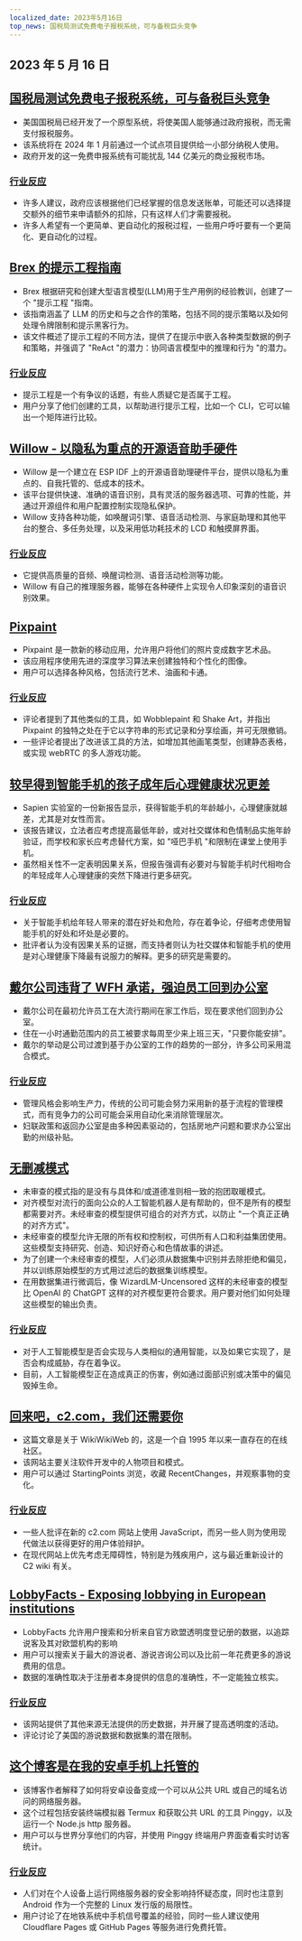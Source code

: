 ```yaml
---
localized_date: 2023年5月16日
top_news: 国税局测试免费电子报税系统，可与备税巨头竞争
---
```


## 2023 年 5 月 16 日

## [国税局测试免费电子报税系统，可与备税巨头竞争](https://www.washingtonpost.com/business/2023/05/15/irs-free-file/)

- 美国国税局已经开发了一个原型系统，将使美国人能够通过政府报税，而无需支付报税服务。
- 该系统将在 2024 年 1 月前通过一个试点项目提供给一小部分纳税人使用。
- 政府开发的这一免费申报系统有可能扰乱 144 亿美元的商业报税市场。

### [行业反应](http://news.ycombinator.com/item?id=35950836)

- 许多人建议，政府应该根据他们已经掌握的信息发送账单，可能还可以选择提交额外的细节来申请额外的扣除，只有这样人们才需要报税。
- 许多人希望有一个更简单、更自动化的报税过程，一些用户呼吁要有一个更简化、更自动化的过程。

## [Brex 的提示工程指南](https://github.com/brexhq/prompt-engineering)

- Brex 根据研究和创建大型语言模型(LLM)用于生产用例的经验教训，创建了一个 "提示工程 "指南。
- 该指南涵盖了 LLM 的历史和与之合作的策略，包括不同的提示策略以及如何处理令牌限制和提示黑客行为。
- 该文件概述了提示工程的不同方法，提供了在提示中嵌入各种类型数据的例子和策略，并强调了 "ReAct "的潜力：协同语言模型中的推理和行为 "的潜力。

### [行业反应](http://news.ycombinator.com/item?id=35942583)

- 提示工程是一个有争议的话题，有些人质疑它是否属于工程。
- 用户分享了他们创建的工具，以帮助进行提示工程，比如一个 CLI，它可以输出一个矩阵进行比较。

## [Willow - 以隐私为重点的开源语音助手硬件](https://github.com/toverainc/willow)

- Willow 是一个建立在 ESP IDF 上的开源语音助理硬件平台，提供以隐私为重点的、自我托管的、低成本的技术。
- 该平台提供快速、准确的语音识别，具有灵活的服务器选项、可靠的性能，并通过开源组件和用户配置控制实现隐私保护。
- Willow 支持各种功能，如唤醒词引擎、语音活动检测、与家庭助理和其他平台的整合、多任务处理，以及采用低功耗技术的 LCD 和触摸屏界面。

### [行业反应](http://news.ycombinator.com/item?id=35948462)

- 它提供高质量的音频、唤醒词检测、语音活动检测等功能。
- Willow 有自己的推理服务器，能够在各种硬件上实现令人印象深刻的语音识别效果。

## [Pixpaint](https://warms.maxbittker.repl.co/)

- Pixpaint 是一款新的移动应用，允许用户将他们的照片变成数字艺术品。
- 该应用程序使用先进的深度学习算法来创建独特和个性化的图像。
- 用户可以选择各种风格，包括流行艺术、油画和卡通。

### [行业反应](http://news.ycombinator.com/item?id=35944159)

- 评论者提到了其他类似的工具，如 Wobblepaint 和 Shake Art，并指出 Pixpaint 的独特之处在于它以字符串的形式记录和分享绘画，并可无限撤销。
- 一些评论者提出了改进该工具的方法，如增加其他画笔类型，创建静态表格，或实现 webRTC 的多人游戏功能。

## [较早得到智能手机的孩子成年后心理健康状况更差](https://jonathanhaidt.substack.com/p/sapien-smartphone-report)

- Sapien 实验室的一份新报告显示，获得智能手机的年龄越小，心理健康就越差，尤其是对女性而言。
- 该报告建议，立法者应考虑提高最低年龄，或对社交媒体和色情制品实施年龄验证，而学校和家长应考虑替代方案，如 "哑巴手机 "和限制在课堂上使用手机。
- 虽然相关性不一定表明因果关系，但报告强调有必要对与智能手机时代相吻合的年轻成年人心理健康的突然下降进行更多研究。

### [行业反应](http://news.ycombinator.com/item?id=35948332)

- 关于智能手机给年轻人带来的潜在好处和危险，存在着争论，仔细考虑使用智能手机的好处和坏处是必要的。
- 批评者认为没有因果关系的证据，而支持者则认为社交媒体和智能手机的使用是对心理健康下降最有说服力的解释。更多的研究是需要的。

## [戴尔公司违背了 WFH 承诺，强迫员工回到办公室](https://www.techradar.com/news/dell-goes-back-on-wfh-pledge-forces-employees-to-come-back-to-the-office)

- 戴尔公司在最初允许员工在大流行期间在家工作后，现在要求他们回到办公室。
- 住在一小时通勤范围内的员工被要求每周至少来上班三天，"只要你能安排"。
- 戴尔的举动是公司过渡到基于办公室的工作的趋势的一部分，许多公司采用混合模式。

### [行业反应](http://news.ycombinator.com/item?id=35944295)

- 管理风格会影响生产力，传统的公司可能会努力采用新的基于流程的管理模式，而有竞争力的公司可能会采用自动化来消除管理层次。
- 妇联政策和返回办公室是由多种因素驱动的，包括房地产问题和要求办公室出勤的州级补贴。

## [无删减模式](https://erichartford.com/uncensored-models)

- 未审查的模式指的是没有与具体和/或道德准则相一致的抱团取暖模式。
- 对齐模型对流行的面向公众的人工智能机器人是有帮助的，但不是所有的模型都需要对齐。未经审查的模型提供可组合的对齐方式，以防止 "一个真正正确的对齐方式"。
- 未经审查的模型允许无限的所有权和控制权，可供所有人口和利益集团使用。这些模型支持研究、创造、知识好奇心和色情故事的讲述。
- 为了创建一个未经审查的模型，人们必须从数据集中识别并去除拒绝和偏见，并以训练原始模型的方式用过滤后的数据集训练模型。
- 在用数据集进行微调后，像 WizardLM-Uncensored 这样的未经审查的模型比 OpenAI 的 ChatGPT 这样的对齐模型更符合要求。用户要对他们如何处理这些模型的输出负责。

### [行业反应](http://news.ycombinator.com/item?id=35946060)

- 对于人工智能模型是否会实现与人类相似的通用智能，以及如果它实现了，是否会构成威胁，存在着争议。
- 目前，人工智能模型正在造成真正的伤害，例如通过面部识别或决策中的偏见毁掉生命。

## [回来吧，c2.com，我们还需要你](http://wiki.c2.com)

- 这篇文章是关于 WikiWikiWeb 的，这是一个自 1995 年以来一直存在的在线社区。
- 该网站主要关注软件开发中的人物项目和模式。
- 用户可以通过 StartingPoints 浏览，收藏 RecentChanges，并观察事物的变化。

### [行业反应](http://news.ycombinator.com/item?id=35948268)

- 一些人批评在新的 c2.com 网站上使用 JavaScript，而另一些人则为使用现代做法以获得更好的用户体验辩护。
- 在现代网站上优先考虑无障碍性，特别是为残疾用户，这与最近重新设计的 C2 wiki 有关。

## [LobbyFacts - Exposing lobbying in European institutions](https://www.lobbyfacts.eu/)

- LobbyFacts 允许用户搜索和分析来自官方欧盟透明度登记册的数据，以追踪说客及其对欧盟机构的影响
- 用户可以搜索关于最大的游说者、游说咨询公司以及比前一年花费更多的游说费用的信息。
- 数据的准确性取决于注册者本身提供的信息的准确性，不一定能独立核实。

### [行业反应](http://news.ycombinator.com/item?id=35949317)

- 该网站提供了其他来源无法提供的历史数据，并开展了提高透明度的活动。
- 评论讨论了美国的游说数据和数据集的潜在限制。

## [这个博客是在我的安卓手机上托管的](https://androidblog.a.pinggy.io/)

- 该博客作者解释了如何将安卓设备变成一个可以从公共 URL 或自己的域名访问的网络服务器。
- 这个过程包括安装终端模拟器 Termux 和获取公共 URL 的工具 Pinggy，以及运行一个 Node.js http 服务器。
- 用户可以与世界分享他们的内容，并使用 Pinggy 终端用户界面查看实时访客统计。

### [行业反应](http://news.ycombinator.com/item?id=35944315)

- 人们对在个人设备上运行网络服务器的安全影响持怀疑态度，同时也注意到 Android 作为一个完整的 Linux 发行版的局限性。
- 用户讨论了在地铁系统中手机信号覆盖的经验，同时一些人建议使用 Cloudflare Pages 或 GitHub Pages 等服务进行免费托管。
